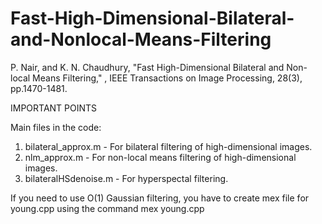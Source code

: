 # Fast-High-Dimensional-Bilateral-and-Nonlocal-Means-Filtering
P. Nair, and K. N. Chaudhury, "Fast High-Dimensional Bilateral and Non-local Means Filtering," , IEEE Transactions on Image Processing, 28(3), pp.1470-1481.

IMPORTANT POINTS

Main files in the code:
1) bilateral_approx.m - For bilateral filtering of high-dimensional images.
2) nlm_approx.m - For non-local means filtering of high-dimensional images. 
3) bilateralHSdenoise.m - For hyperspectal filtering. 

If you need to use O(1) Gaussian filtering, you have to create mex file for young.cpp using the command
mex young.cpp 
